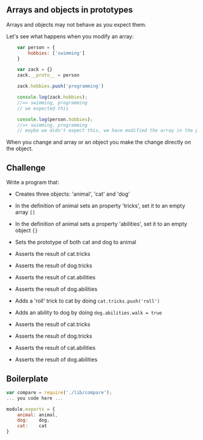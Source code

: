 Arrays and objects in prototypes
---------------------

Arrays and objects may not behave as you expect them. 

Let's see what happens when you modify an array:

```js
	var person = {
		hobbies: ['swimming']
	}

	var zack = {}
	zack.__proto__ = person

	zack.hobbies.push('programming')

	console.log(zack.hobbies);
	//=> swimming, programming
	// we expected this

	console.log(person.hobbies); 
	//=> swimming, programming
	// maybe we didn't expect this, we have modified the array in the prototype object.
```

When you change and array or an object you make the change directly on the object.

Challenge
---------

Write a program that:

- Creates three objects: 'animal', 'cat' and 'dog'
- In the definition of animal sets an property 'tricks', set it to an empty array `[]`
- In the definition of animal sets a property 'abilities', set it to an empty object `{}`
- Sets the prototype of both cat and dog to animal

- Asserts the result of cat.tricks
- Asserts the result of dog.tricks
- Asserts the result of cat.abilities
- Asserts the result of dog.abilities

- Adds a 'roll' trick to cat by doing `cat.tricks.push('roll')`
- Adds an ability to dog by doing `dog.abilities.walk = true`

- Asserts the result of cat.tricks
- Asserts the result of dog.tricks
- Asserts the result of cat.abilities
- Asserts the result of dog.abilities

Boilerplate
-----------

```js
var compare = require('./lib/compare');
... you code here ...

module.exports = {
	animal: animal,
	dog:    dog,
	cat:    cat
}
```
